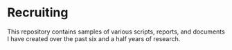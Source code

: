 # Recruiting
This repository contains samples of various scripts, reports, and documents I have created over the past six and a half years of research.
